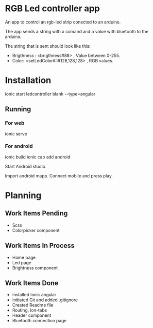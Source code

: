 # RGB Led controller app

An app to control an rgb-led strip conected to an arduino.

The app sends a string with a comand and a value with bluetooth to the arduino.

The string that is sent should look like this:

- Brigthness : <brigthness#88> , Value between 0-255.
- Color: <setLedColorAll#128,128,128> , RGB values.

# Installation

ionic start ledcontroller blank --type=angular

## Running

### For web

ionic serve

### For android

ionic build
ionic cap add android

Start Android studio.

Import android mapp.
Connect mobile and press play.

# Planning

## Work Items Pending

- Scss
- Colorpicker component

## Work Items In Process

- Home page
- Led page
- Brightness component

## Work Items Done

- Installed Ionic angular
- Initiated Git and added .gitignore
- Created Readme file
- Routing, Ion-tabs
- Header component
- Bluetooth connection page
